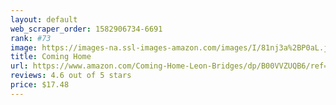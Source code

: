 ```yaml
---
layout: default 
﻿web_scraper_order: 1582906734-6691
rank: #73
image: https://images-na.ssl-images-amazon.com/images/I/81nj3a%2BP0aL.jpg
title: Coming Home
url: https://www.amazon.com/Coming-Home-Leon-Bridges/dp/B00VVZUQB6/ref=zg_mw_music_73?_encoding=UTF8&psc=1&refRID=X8V12YXMQG7N6EH1X8Q3
reviews: 4.6 out of 5 stars
price: $17.48 
---
```

